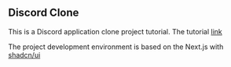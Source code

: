 ## Discord Clone

This is a Discord application clone project tutorial.
The tutorial [link](https://www.youtube.com/watch?v=ZbX4Ok9YX94&list=LL&index=11)

The project development environment is based on the Next.js with [shadcn/ui](https://ui.shadcn.com/)  
